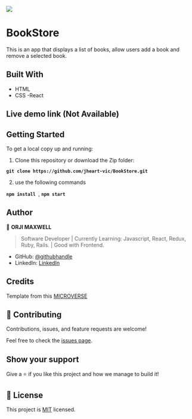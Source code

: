 
![](https://img.shields.io/badge/Microverse-blueviolet)

# BookStore
This is an app that  displays a list of books, allow users add a book and remove a selected book.

## Built With

- HTML
- CSS
-React

## Live demo link (Not Available)

## Getting Started

To get a local copy up and running:

1. Clone this repository or download the Zip folder:

**``git clone https://github.com/jheart-vic/BookStore.git``**

2. use the following commands

**``npm install ``**, 
**``npm start``**

## Author

👤 **ORJI MAXWELL**

> Software Developer | Currently Learning: Javascript, React, Redux, Ruby, Rails. | Good with Frontend.

- GitHub: [@githubhandle](https://github.com/Maxwell011)
- LinkedIn: [LinkedIn](https://www.linkedin.com/in/chukwuemeka-orji-50b766241/)

## Credits

Template from this [MICROVERSE](https://www.microverse.org/)

## 🤝 Contributing

Contributions, issues, and feature requests are welcome!

Feel free to check the [issues page](https://github.com/jheart-vic/BookStore/issues).

## Show your support

Give a ⭐️ if you like this project and how we manage to build it!

## 📝 License

This project is [MIT](./MIT.md) licensed.
